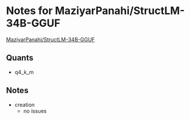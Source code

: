 # Notes for MaziyarPanahi/StructLM-34B-GGUF
[MaziyarPanahi/StructLM-34B-GGUF](https://huggingface.co/MaziyarPanahi/StructLM-34B-GGUF)

## Quants
- q4_k_m

## Notes
- creation
  - no issues
